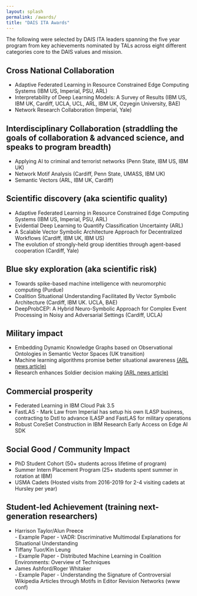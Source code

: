 ```yaml
---
layout: splash
permalink: /awards/
title: "DAIS ITA Awards"
---
```

The following were selected by DAIS ITA leaders spanning the five year program from key achievements nominated by TALs across eight different categories core to the DAIS values and mission.

## Cross National Collaboration
- Adaptive Federated Learning in Resource Constrained Edge Computing Systems (IBM US, Imperial, PSU, ARL)
- Interpretability of Deep Learning Models: A Survey of Results (IBM US, IBM UK, Cardiff, UCLA, UCL, ARL, IBM UK, Ozyegin University, BAE)
- Network Research Collaboration (Imperial, Yale)

## Interdisciplinary Collaboration (straddling the goals of collaboration & advanced science, and speaks to program breadth)
- Applying AI to criminal and terrorist networks (Penn State, IBM US, IBM UK)
- Network Motif Analysis (Cardiff, Penn State, UMASS, IBM UK)
- Semantic Vectors (ARL, IBM UK, Cardiff)

## Scientific discovery (aka scientific quality)
- Adaptive Federated Learning in Resource Constrained Edge Computing Systems (IBM US, Imperial, PSU, ARL)
- Evidential Deep Learning to Quantify Classification Uncertainty (ARL)
- A Scalable Vector Symbolic Architecture Approach for Decentralized Workflows (Cardiff, IBM UK, IBM US)
- The evolution of strongly-held group identities through agent-based cooperation (Cardiff, Yale)

## Blue sky exploration (aka scientific risk)
- Towards spike-based machine intelligence with neuromorphic computing (Purdue)
- Coalition Situational Understanding Facilitated By Vector Symbolic Architecture (Cardiff, IBM UK. UCLA, BAE)
- DeepProbCEP: A Hybrid Neuro-Symbolic Approach for Complex Event Processing in Noisy and Adversarial Settings (Cardiff, UCLA)

## Military impact
- Embedding Dynamic Knowledge Graphs based on Observational Ontologies in Semantic Vector Spaces (UK transition)
- Machine learning algorithms promise better situational awareness <a href="https://www.army.mil/article/236647/machine_learning_algorithms_promise_better_situational_awareness"> (ARL news article)</a>
- Research enhances Soldier decision making <a href="https://www.army.mil/article/242195/research_enhances_soldier_decision_making"> (ARL news article)</a>

## Commercial prosperity
- Federated Learning in IBM Cloud Pak 3.5
- FastLAS - Mark Law from Imperial has setup his own ILASP business, contracting to Dstl to advance ILASP and FastLAS for military operations
- Robust CoreSet Construction in IBM Research Early Access on Edge AI SDK

## Social Good / Community Impact
- PhD Student Cohort (50+ students across lifetime of program)
- Summer Intern Placement Program (25+ students spent summer in rotation at IBM)
- USMA Cadets (Hosted visits from 2016-2019 for 2-4 visiting cadets at Hursley per year)

## Student-led Achievement (training next-generation researchers)
- Harrison Taylor/Alun Preece <br> - Example Paper - VADR: Discriminative Multimodal Explanations for Situational Understanding
- Tiffany Tuor/Kin Leung <br> - Example Paper - Distributed Machine Learning in Coalition Environments: Overview of Techniques
- James Ashford/Roger Whitaker <br> - Example Paper - Understanding the Signature of Controversial Wikipedia Articles through Motifs in Editor Revision Networks (www conf)
